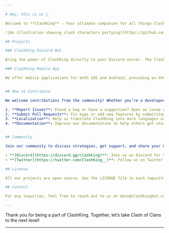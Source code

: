 ```yaml
---

# Hey, this is us 👋

Welcome to **ClashKing** - Your ultimate companion for all things Clash of Clans!

![An illustration showing clash characters partying](https://github.com/ClashKingInc/.github/blob/24d06b184145511328d2467e43657dbf56c77cb5/profile/IMG_1961.jpg)

## Projects

### ClashKing Discord Bot

Bring the power of ClashKing directly to your Discord server. The ClashKing Discord Bot helps you manage your clan, track war statuses, and access player profiles without ever leaving Discord.

### ClashKing Mobile App

We offer mobile applications for both iOS and Android, providing on-the-go access to all the features available on our web dashboard and Discord bot. Stay connected with your clan anytime, anywhere.


## How to Contribute

We welcome contributions from the community! Whether you’re a developer, tester, or simply a Clash of Clans enthusiast, there are many ways you can get involved:

1. **Report Issues**: Found a bug or have a suggestion? Open an issue on GitHub.
2. **Submit Pull Requests**: Fix bugs or add new features by submitting a pull request.
3. **Localization**: Help us translate ClashKing into more languages using our Crowdin project.
4. **Documentation**: Improve our documentation to help others get started with ClashKing.


## Community

Join our community to discuss strategies, get support, and share your Clash of Clans experiences. You can find us on:

- **[Discord](https://discord.gg/clashking)**: Join us on Discord for Support & News
- **[Twitter](https://twitter.com/ClashKing__)**: Follow us on Twitter for the latest updates and news.

## License

All our projects are open-source. See the LICENSE file in each repository for more details.

## Contact

For any inquiries, feel free to reach out to us at devs@clashkingbot.com.

---
```


Thank you for being a part of ClashKing. Together, let’s take Clash of Clans to the next level!

---
